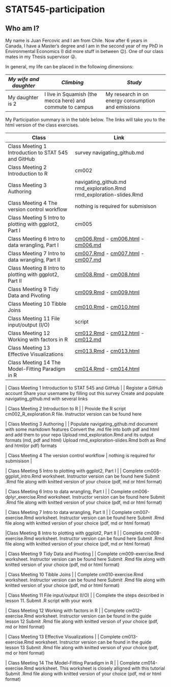 # STAT545-participation



## Who am I?
My name is Juan Fercovic and I am from Chile. Now after 6 years in Canada, I have a Master’s degree and I am in the second year of my PhD in Environmental Economics (I did more stuff in between :wink:). One of our class mates in my Thesis supervisor :stuck_out_tongue_winking_eye:.

In general, my life can be placed in the following dimensions:

|*My wife and daughter* | *Climbing* | *Study* |
| --------------------- | ---------- | ------- |
| My daughter is 2 | I live in Squamish (the mecca here) and commute to campus | My research in on energy consumption and emissions |


My Participation summary is in the table below. The links will take you to the html version of the class exercises.

| Class | Link |
| ----- | ---- |
| Class Meeting 1 Introduction to STAT 545 and GitHub | survey navigating_github.md |
| Class Meeting 2 Introduction to R | cm002 |
| Class Meeting 3 Authoring | navigating_github.md rmd_exploration.Rmd rmd_exploration-slides.Rmd|
| Class Meeting 4 The version control workflow | nothing is required for submisison |
| Class Meeting 5 Intro to plotting with ggplot2, Part I | cm005 |
| Class Meeting 6 Intro to data wrangling, Part I | [cm006.Rmd](https://juanfercovic.github.io/STAT545-participation/cm006.Rmd) - [cm006.html](https://juanfercovic.github.io/STAT545-participation/cm006.html) - [cm006.md](https://github.com/juanfercovic/STAT545-participation/blob/master/cm006.md) |
| Class Meeting 7 Intro to data wrangling, Part II | [cm007.Rmd](https://juanfercovic.github.io/STAT545-participation/Class08/cm007.Rmd) - [cm007.html](https://juanfercovic.github.io/STAT545-participation/cm007.html) - [cm007.md](https://github.com/juanfercovic/STAT545-participation/blob/master/cm007.md) |
|Class Meeting 8 Intro to plotting with ggplot2, Part II | [cm008.Rmd](https://juanfercovic.github.io/STAT545-participation/Class08/cm008.Rmd) - [cm008.html](https://juanfercovic.github.io/STAT545-participation/Class08/cm008.html)  |
| Class Meeting 9 Tidy Data and Pivoting | [cm009.Rmd](https://juanfercovic.github.io/STAT545-participation/Oct01-%20Class09/cm009-exercise.Rmd) - [cm009.html](https://juanfercovic.github.io/STAT545-participation/Oct01-%20Class09/cm009-exercise.nb.html) |
| Class Meeting 10 Tibble Joins | [cm010.Rmd](https://juanfercovic.github.io/STAT545-participation/Oct03-%20Class10/cm010.Rmd) - [cm010.html](https://juanfercovic.github.io/STAT545-participation/Oct03-%20Class10/cm010.html)|
| Class Meeting 11 File input/output (I/O) | script |
| Class Meeting 12 Working with factors in R | [cm012.Rmd](https://juanfercovic.github.io/STAT545-participation/cm012.Rmd) -  [cm012.html](https://juanfercovic.github.io/STAT545-participation/cm012.html) - [cm012.md](https://github.com/juanfercovic/STAT545-participation/blob/master/cm012.md) |
| Class Meeting 13 Effective Visualizations | [cm013.Rmd](https://juanfercovic.github.io/STAT545-participation/cm013.Rmd) -  [cm013.html](https://juanfercovic.github.io/STAT545-participation/cm013.html) |
| Class Meeting 14 The Model-Fitting Paradigm in R | [cm014.Rmd](https://juanfercovic.github.io/STAT545-participation/cm014.Rmd) -  [cm014.html](https://juanfercovic.github.io/STAT545-participation/cm014.html) |



| Class Meeting 1 Introduction to STAT 545 and GitHub | |
Register a GitHub account
Share your username by filling out this survey
Create and populate navigating_github.md with several links

| Class Meeting 2 Introduction to R | |
Provide the R script cm002_R_exploration.R file. Instructor version can be found here

| Class Meeting 3 Authoring | |
Populate navigating_github.md document with some markdown features
Convert the .md file into both pdf and html and add them to your repo
Upload rmd_exploration.Rmd and its output formats (md, pdf and html)
Upload rmd_exploration-slides.Rmd both as Rmd and html(or pdf) formats

| Class Meeting 4 The version control workflow | nothing is required for submisison |

| Class Meeting 5 Intro to plotting with ggplot2, Part I | |
Complete cm005-ggplot_intro.Rmd worksheet. Instructor version can be found here
Submit .Rmd file along with knitted version of your choice (pdf, md or html format)

| Class Meeting 6 Intro to data wrangling, Part I | |
Complete cm006-dplyr_exercise.Rmd worksheet. Instructor version can be found here
Submit .Rmd file along with knitted version of your choice (pdf, md or html format)

| Class Meeting 7 Intro to data wrangling, Part II | |
Complete cm007-exercise.Rmd worksheet. Instructor version can be found here
Submit .Rmd file along with knitted version of your choice (pdf, md or html format)

|Class Meeting 8 Intro to plotting with ggplot2, Part II | |
Complete cm008-exercise.Rmd worksheet. Instructor version can be found here
Submit .Rmd file along with knitted version of your choice (pdf, md or html format)

| Class Meeting 9 Tidy Data and Pivoting | |
Complete cm009-exercise.Rmd worksheet. Instructor version can be found here
Submit .Rmd file along with knitted version of your choice (pdf, md or html format)

| Class Meeting 10 Tibble Joins | |
Complete cm010-exercise.Rmd worksheet. Instructor version can be found here
Submit .Rmd file along with knitted version of your choice (pdf, md or html format)

| Class Meeting 11 File input/output (I/O) | |
Complete the steps described in lesson 11.
Submit .R script with your work

| Class Meeting 12 Working with factors in R | |
Complete cm012-exercise.Rmd worksheet. Instructor version can be found in the guide lesson 12
Submit .Rmd file along with knitted version of your choice (pdf, md or html format)

| Class Meeting 13 Effective Visualizations | |
Complete cm013-exercise.Rmd worksheet. Instructor version can be found in the guide lesson 13
Submit .Rmd file along with knitted version of your choice (pdf, md or html format)

| Class Meeting 14 The Model-Fitting Paradigm in R | |
Complete cm014-exercise.Rmd worksheet. This worksheet is closely alligned with this tutorial
Submit .Rmd file along with knitted version of your choice (pdf, md or html format)




